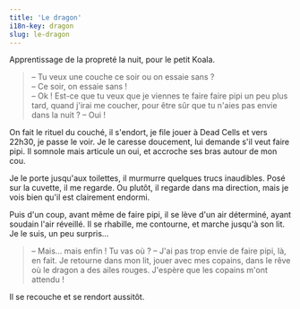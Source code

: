 ```yaml
---
title: 'Le dragon'
i18n-key: dragon
slug: le-dragon
---
```


Apprentissage de la propreté la nuit, pour le petit Koala.

<!-- more -->

> – Tu veux une couche ce soir ou on essaie sans ?  
> – Ce soir, on essaie sans !  
> – Ok ! Est-ce que tu veux que je viennes te faire faire pipi un peu plus tard, quand j'irai me coucher, pour être sûr que tu n'aies pas envie dans la nuit ?
> – Oui !

On fait le rituel du couché, il s'endort, je file jouer à Dead Cells et vers 22h30, je passe le voir. Je le caresse doucement, lui demande s'il veut faire pipi. Il somnole mais articule un oui, et accroche ses bras autour de mon cou.

Je le porte jusqu'aux toilettes, il murmurre quelques trucs inaudibles. Posé sur la cuvette, il me regarde. Ou plutôt, il regarde dans ma direction, mais je vois bien qu'il est clairement endormi.

Puis d'un coup, avant même de faire pipi, il se lève d'un air déterminé, ayant soudain l'air réveillé. Il se rhabille, me contourne, et marche jusqu'à son lit. Je le suis, un peu surpris…

> – Mais… mais enfin ! Tu vas où ?
> – J'ai pas trop envie de faire pipi, là, en fait. Je retourne dans mon lit, jouer avec mes copains, dans le rêve où le dragon a des ailes rouges. J'espère que les copains m'ont attendu !

Il se recouche et se rendort aussitôt.
